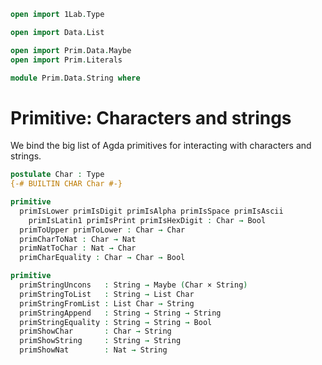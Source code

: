 ```agda
open import 1Lab.Type

open import Data.List

open import Prim.Data.Maybe
open import Prim.Literals

module Prim.Data.String where
```

# Primitive: Characters and strings

We bind the big list of Agda primitives for interacting with characters
and strings.

```agda
postulate Char : Type
{-# BUILTIN CHAR Char #-}

primitive
  primIsLower primIsDigit primIsAlpha primIsSpace primIsAscii
    primIsLatin1 primIsPrint primIsHexDigit : Char → Bool
  primToUpper primToLower : Char → Char
  primCharToNat : Char → Nat
  primNatToChar : Nat → Char
  primCharEquality : Char → Char → Bool

primitive
  primStringUncons   : String → Maybe (Char × String)
  primStringToList   : String → List Char
  primStringFromList : List Char → String
  primStringAppend   : String → String → String
  primStringEquality : String → String → Bool
  primShowChar       : Char → String
  primShowString     : String → String
  primShowNat        : Nat → String
```
